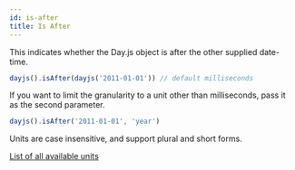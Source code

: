 ```yaml
---
id: is-after
title: Is After 
---
```

This indicates whether the Day.js object is after the other supplied date-time.

```js
dayjs().isAfter(dayjs('2011-01-01')) // default milliseconds
```
If you want to limit the granularity to a unit other than milliseconds, pass it as the second parameter.

```js
dayjs().isAfter('2011-01-01', 'year')
```

Units are case insensitive, and support plural and short forms.

[List of all available units](../get-set/get#list-of-all-available-units)
